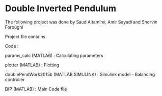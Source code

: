 # Double Inverted Pendulum
The following project was done by Saud Altamimi, Amir Sayadi and Shervin Foroughi

Project file contains

Code : 

params_calc (MATLAB) : Calculating parameters

plotter (MATLAB) : Plotting 

doublePendWork2015b (MATLAB SIMULINK) : Simulink model - Balancing controller

DIP (MATLAB) : Main Code file

